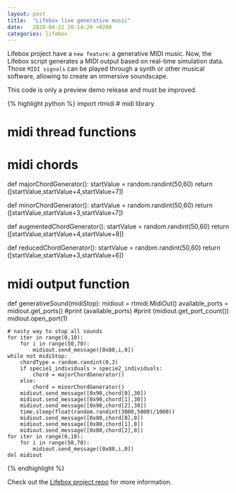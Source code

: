 ```yaml
---
layout: post
title:  "Lifebox live generative music"
date:   2020-04-22 20:14:26 +0200
categories: lifebox
---
```

Lifebox project have a `new feature`: a generative MIDI music. Now, the Lifebox script generates a MIDI output based on real-time simulation data. Those `MIDI signals` can be played through a synth or other musical software, allowing to create an immersive soundscape.

This code is only a preview demo release and must be improved.

{% highlight python %}
import rtmidi # midi library
# midi thread functions

# midi chords
def majorChordGenerator():
    startValue = random.randint(50,60)
    return ([startValue,startValue+4,startValue+7])

def minorChordGenerator():
    startValue = random.randint(50,60)
    return ([startValue,startValue+3,startValue+7])

def augmentedChordGenerator():
    startValue = random.randint(50,60)
    return ([startValue,startValue+4,startValue+8])

def reducedChordGenerator():
    startValue = random.randint(50,60)
    return ([startValue,startValue+3,startValue+6])

# midi output function
def generativeSound(midiStop):
    midiout = rtmidi.MidiOut()
    available_ports = midiout.get_ports()
    #print (available_ports)
    #print (midiout.get_port_count())
    midiout.open_port(1)

    # nasty way to stop all sounds
    for iter in range(0,10):
        for i in range(50,70):
            midiout.send_message([0x80,i,0])
    while not midiStop:
        chordType = random.randint(0,3)
        if specie1_individuals > specie2_individuals:
            chord = majorChordGenerator()
        else:
            chord = minorChordGenerator()
        midiout.send_message([0x90,chord[0],30])
        midiout.send_message([0x90,chord[1],30])
        midiout.send_message([0x90,chord[2],30])
        time.sleep(float(random.randint(3000,5000)/1000))
        midiout.send_message([0x80,chord[0],0])
        midiout.send_message([0x80,chord[1],0])
        midiout.send_message([0x80,chord[2],0])
    for iter in range(0,10):
        for i in range(50,70):
            midiout.send_message([0x80,i,0])
    del midiout
{% endhighlight %}

Check out the [Lifebox project repo](https://github.com/ferrithemaker/lifebox) for more information.

